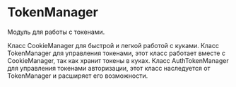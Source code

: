 # TokenManager
Модуль для работы с токенами.

 Класс CookieManager для быстрой и легкой работой с куками.
 Класс TokenManager для управления токенами, этот класс работает вместе с CookieManager, так как хранит токены в куках.
 Класс AuthTokenManager для управления токенами авторизации, этот класс наследуется от TokenManager и расширяет его возможности.
